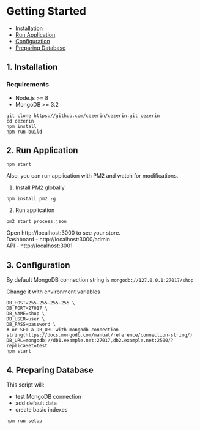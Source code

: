 # Getting Started

-   [Installation](#1-installation)
-   [Run Application](#2-run-application)
-   [Configuration](#3-configuration)
-   [Preparing Database](#4-preparing-database)

## 1. Installation

### Requirements

-   Node.js >= 8
-   MongoDB >= 3.2

```shell
git clone https://github.com/cezerin/cezerin.git cezerin
cd cezerin
npm install
npm run build
```

## 2. Run Application

```shell
npm start
```

Also, you can run application with PM2 and watch for modifications.

1. Install PM2 globally

```
npm install pm2 -g
```

2. Run application

```shell
pm2 start process.json
```

Open http://localhost:3000 to see your store.  
Dashboard - http://localhost:3000/admin  
API - http://localhost:3001

## 3. Configuration

By default MongoDB connection string is `mongodb://127.0.0.1:27017/shop`

Change it with environment variables

```shell
DB_HOST=255.255.255.255 \
DB_PORT=27017 \
DB_NAME=shop \
DB_USER=user \
DB_PASS=password \
# or SET a DB_URL with mongodb connection string(https://docs.mongodb.com/manual/reference/connection-string/)
DB_URL=mongodb://db1.example.net:27017,db2.example.net:2500/?replicaSet=test
npm start
```

## 4. Preparing Database

This script will:

-   test MongoDB connection
-   add default data
-   create basic indexes

```
npm run setup
```
